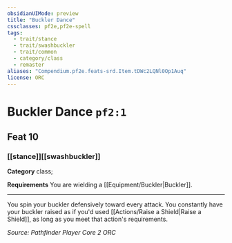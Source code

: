 ```yaml
---
obsidianUIMode: preview
title: "Buckler Dance"
cssclasses: pf2e,pf2e-spell
tags:
  - trait/stance
  - trait/swashbuckler
  - trait/common
  - category/class
  - remaster
aliases: "Compendium.pf2e.feats-srd.Item.tDWc2LQNl0Op1Auq"
license: ORC
---
```

# Buckler Dance `pf2:1`
## Feat 10
### [[stance]][[swashbuckler]]

**Category** class; 




**Requirements** You are wielding a [[Equipment/Buckler|Buckler]].

* * *

You spin your buckler defensively toward every attack. You constantly have your buckler raised as if you'd used [[Actions/Raise a Shield|Raise a Shield]], as long as you meet that action's requirements.

*Source: Pathfinder Player Core 2*
*ORC*